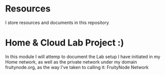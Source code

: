 # Resources
I store resources and documents in this repository

# Home & Cloud Lab Project :)

In this module I will attemp to document the Lab setup I have initiated in my Home network,
as well as the private network under my domain fruitynode.org, as the way I've taken to calling it: FruityNode Network
